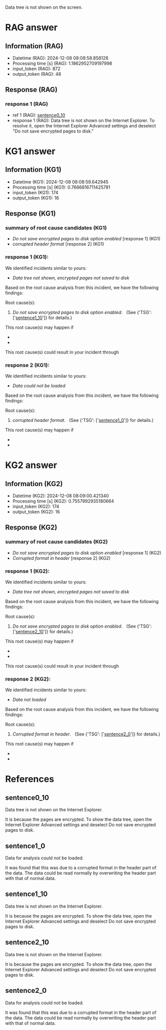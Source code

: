 Data tree is not shown on the screen.

# RAG answer
## Information (RAG)
- Datetime (RAG): 2024-12-08 08:08:58.858128
- Processing time [s] (RAG): 1.1862952709197998
- input_token (RAG): 872
- output_token (RAG): 48
## Response (RAG)
### response 1 (RAG)
- ref 1 (RAG): [sentence0_10](#sentence0_10)
- response 1 (RAG): Data tree is not shown on the Internet Explorer. To resolve it, open the Internet Explorer Advanced settings and deselect "Do not save encrypted pages to disk." 


# KG1 answer
## Information (KG1)
- Datetime (KG1): 2024-12-08 08:08:59.642945
- Processing time [s] (KG1): 0.7666816711425781
- input_token (KG1): 174
- output_token (KG1): 16
## Response (KG1)
### summary of root cause candidates (KG1)
- *Do not save encrypted pages to disk option enabled* [response 1] (KG1)
- *corrupted header format* [response 2] (KG1)

### response 1 (KG1): 
We identified incidents similar to yours:
- *Data tree not shown, encrypted pages not saved to disk*

Based on the root cause analysis from this incident, we have the following findings:


Root cause(s):

1. *Do not save encrypted pages to disk option enabled*. &nbsp; (See {'TSG': ['[sentence1_10](#sentence1_10)']} for details.)

This root cause(s) may happen if

- 
- 

This root cause(s) could result in your incident through


### response 2 (KG1): 
We identified incidents similar to yours:
- *Data could not be loaded*

Based on the root cause analysis from this incident, we have the following findings:


Root cause(s):

1. *corrupted header format*. &nbsp; (See {'TSG': ['[sentence1_0](#sentence1_0)']} for details.)

This root cause(s) may happen if

- 
- 




# KG2 answer
## Information (KG2)
- Datetime (KG2): 2024-12-08 08:09:00.421340
- Processing time [s] (KG2): 0.7557992935180664
- input_token (KG2): 174
- output_token (KG2): 16
## Response (KG2)
### summary of root cause candidates (KG2)
- *Do not save encrypted pages to disk option enabled* [response 1] (KG2)
- *Corrupted format in header* [response 2] (KG2)

### response 1 (KG2): 
We identified incidents similar to yours:
- *Data tree not shown, encrypted pages not saved to disk*

Based on the root cause analysis from this incident, we have the following findings:


Root cause(s):

1. *Do not save encrypted pages to disk option enabled*. &nbsp; (See {'TSG': ['[sentence2_10](#sentence2_10)']} for details.)

This root cause(s) may happen if

- 
- 

This root cause(s) could result in your incident through


### response 2 (KG2): 
We identified incidents similar to yours:
- *Data not loaded*

Based on the root cause analysis from this incident, we have the following findings:


Root cause(s):

1. *Corrupted format in header*. &nbsp; (See {'TSG': ['[sentence2_0](#sentence2_0)']} for details.)

This root cause(s) may happen if

- 
- 




# References
## sentence0_10
Data tree is not shown on the Internet Explorer.

It is because the pages are encrypted.
To show the data tree, open the Internet Explorer Advanced settings and deselect Do not save encrypted pages to disk.
## sentence1_0
Data for analysis could not be loaded.

It was found that this was due to a corrupted format in the header part of the data.
The data could be read normally by overwriting the header part with that of normal data.
## sentence1_10
Data tree is not shown on the Internet Explorer.

It is because the pages are encrypted.
To show the data tree, open the Internet Explorer Advanced settings and deselect Do not save encrypted pages to disk.
## sentence2_10
Data tree is not shown on the Internet Explorer.

It is because the pages are encrypted.
To show the data tree, open the Internet Explorer Advanced settings and deselect Do not save encrypted pages to disk.
## sentence2_0
Data for analysis could not be loaded.

It was found that this was due to a corrupted format in the header part of the data.
The data could be read normally by overwriting the header part with that of normal data.
